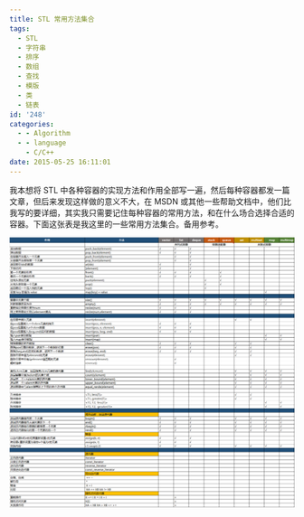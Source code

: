 ```yaml
---
title: STL 常用方法集合
tags:
  - STL
  - 字符串
  - 排序
  - 数组
  - 查找
  - 模版
  - 类
  - 链表
id: '248'
categories:
  - - Algorithm
  - - language
    - C/C++
date: 2015-05-25 16:11:01
---
```


我本想将 STL 中各种容器的实现方法和作用全部写一遍，然后每种容器都发一篇文章，但后来发现这样做的意义不大，在 MSDN 或其他一些帮助文档中，他们比我写的要详细，其实我只需要记住每种容器的常用方法，和在什么场合选择合适的容器。下面这张表是我这里的一些常用方法集合。备用参考。
<!-- more -->
[![20150525161026](/images/2015/05/20150525161026.png)](/images/2015/05/20150525161026.png)